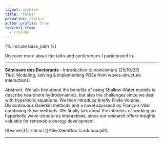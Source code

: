 ```yaml
---
layout: archive
title: "Talks"
permalink: /talks/
author_profile: true
redirect_from:
  - /resume
---
```


{% include base_path %}

Discover more about the talks and conferences I participated in.

***

<b>Séminaire des Doctorants</b> - Introduction to newcomers (25/10/23) <br>
<i>Title</i>. Modeling, solving & implementing PDEs from waves-structure interactions. <br>

<i>Abstract</i>. We talk first about the benefits of using Shallow-Water models to describe nearshore hydrodynamics, but also the challenges since we deal with hyperbolic equations. We then introduce briefly Finite-Volume, Discontinuous Galerkin methods and a novel approach by François Vilar combining these methods. We finally talk about the interests of working on hyperbolic wave-structures interactions, since our research offers insights valuable for renewable energy development.

[Beamer]({{ site.url }}/files/SemDoc Cardonna.pdf).

***

